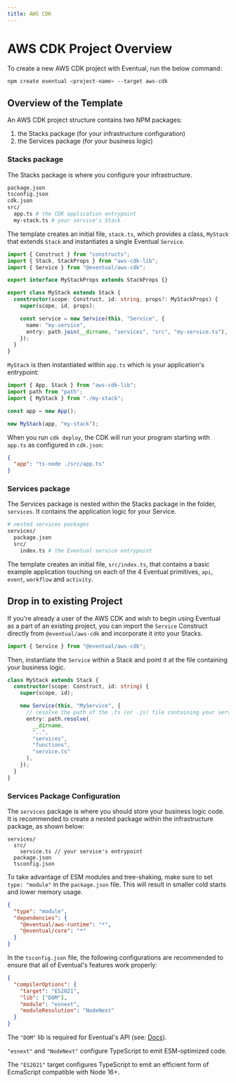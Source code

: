 ```yaml
---
title: AWS CDK
---
```


# AWS CDK Project Overview

To create a new AWS CDK project with Eventual, run the below command:

```sh
npm create eventual <project-name> --target aws-cdk
```

## Overview of the Template

An AWS CDK project structure contains two NPM packages:

1. the Stacks package (for your infrastructure configuration)
2. the Services package (for your business logic)

### Stacks package

The Stacks package is where you configure your infrastructure.

```sh
package.json
tsconfig.json
cdk.json
src/
  app.ts # the CDK application entrypoint
  my-stack.ts # your service's Stack
```

The template creates an initial file, `stack.ts`, which provides a class, `MyStack` that extends `Stack` and instantiates a single Eventual `Service`.

```ts
import { Construct } from "constructs";
import { Stack, StackProps } from "aws-cdk-lib";
import { Service } from "@eventual/aws-cdk";

export interface MyStackProps extends StackProps {}

export class MyStack extends Stack {
  constructor(scope: Construct, id: string, props?: MyStackProps) {
    super(scope, id, props);

    const service = new Service(this, "Service", {
      name: "my-service",
      entry: path.join(__dirname, "services", "src", "my-service.ts"),
    });
  }
}
```

`MyStack` is then instantiated within `app.ts` which is your application's entrypoint:

```ts
import { App, Stack } from "aws-cdk-lib";
import path from "path";
import { MyStack } from "./my-stack";

const app = new App();

new MyStack(app, "my-stack");
```

When you run `cdk deploy`, the CDK will run your program starting with `app.ts` as configured in `cdk.json`:

```json
{
  "app": "ts-node ./src/app.ts"
}
```

### Services package

The Services package is nested within the Stacks package in the folder, `services`. It contains the application logic for your Service.

```sh
# nested services packages
services/
  package.json
  src/
    index.ts # the Eventual service entrypoint
```

The template creates an initial file, `src/index.ts`, that contains a basic example application touching on each of the 4 Eventual primitives, `api`, `event`, `workflow` and `activity`.

## Drop in to existing Project

If you're already a user of the AWS CDK and wish to begin using Eventual as a part of an existing project, you can import the `Service` Construct directly from `@eventual/aws-cdk` and incorporate it into your Stacks.

```ts
import { Service } from "@eventual/aws-cdk";
```

Then, instantiate the `Service` within a Stack and point it at the file containing your business logic.

```ts
class MyStack extends Stack {
  constructor(scope: Construct, id: string) {
    super(scope, id);

    new Service(this, "MyService", {
      // resolve the path of the .ts (or .js) file containing your service code
      entry: path.resolve(
        __dirname,
        "..",
        "services",
        "functions",
        "service.ts"
      ),
    });
  }
}
```

### Services Package Configuration

The `services` package is where you should store your business logic code. It is recommended to create a nested package within the infrastructure package, as shown below:

```
services/
  src/
    service.ts // your service's entrypoint
  package.json
  tsconfig.json
```

To take advantage of ESM modules and tree-shaking, make sure to set `type: "module"` in the `package.json` file. This will result in smaller cold starts and lower memory usage.

```json
{
  "type": "module",
  "dependencies": {
    "@eventual/aws-runtime": "*",
    "@eventual/core": "*"
  }
}
```

In the `tsconfig.json` file, the following configurations are recommended to ensure that all of Eventual's features work properly:

```json
{
  "compilerOptions": {
    "target": "ES2021",
    "lib": ["DOM"],
    "module": "esnext",
    "moduleResolution": "NodeNext"
  }
}
```

The `"DOM"` lib is required for Eventual's API (see: [Docs](../guide/api.md#router)).

`"esnext"` and `"NodeNext"` configure TypeScript to emit ESM-optimized code.

The `"ES2021"` target configures TypeScript to emit an efficient form of EcmaScript compatible with Node 16+.
